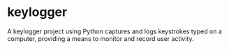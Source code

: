 # keylogger
A keylogger project using Python captures and logs keystrokes typed on a computer, providing a means to monitor and record user activity.
